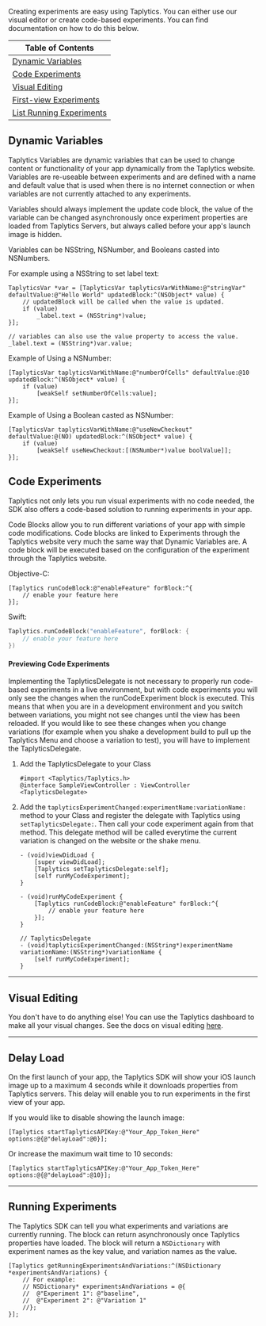 Creating experiments are easy using Taplytics. You can either use our visual editor or create code-based experiments. You can find documentation on how to do this below.

| Table of Contents |
| ----------------- |
| [Dynamic Variables](#dynamic-variables) |
| [Code Experiments](#code-experiments) |
| [Visual Editing](#visual-editing) |
| [First-view Experiments](#delay-load) |
| [List Running Experiments](#running-experiments) |

## Dynamic Variables

Taplytics Variables are dynamic variables that can be used to change content or functionality of your app dynamically from the Taplytics website. Variables are re-useable between experiments and are defined with a name and default value that is used when there is no internet connection or when variables are not currently attached to any experiments.
 
Variables should always implement the update code block, the value of the variable can be changed asynchronously once experiment properties are loaded from Taplytics Servers, but always called before your app's launch image is hidden.
 
Variables can be NSString, NSNumber, and Booleans casted into NSNumbers.
 
For example using a NSString to set label text:
 
```objc
TaplyticsVar *var = [TaplyticsVar taplyticsVarWithName:@"stringVar" defaultValue:@"Hello World" updatedBlock:^(NSObject* value) {
    // updatedBlock will be called when the value is updated.
    if (value)
        _label.text = (NSString*)value;
}];
 
// variables can also use the value property to access the value.
_label.text = (NSString*)var.value;
```
Example of Using a NSNumber: 
 
```objc
[TaplyticsVar taplyticsVarWithName:@"numberOfCells" defaultValue:@10 updatedBlock:^(NSObject* value) {
    if (value)
        [weakSelf setNumberOfCells:value];
}];
```

Example of Using a Boolean casted as NSNumber:

```objc 
[TaplyticsVar taplyticsVarWithName:@"useNewCheckout" defaultValue:@(NO) updatedBlock:^(NSObject* value) {
    if (value)
        [weakSelf useNewCheckout:[(NSNumber*)value boolValue]];
}];
```

## Code Experiments

Taplytics not only lets you run visual experiments with no code needed, the SDK also offers a code-based solution to running experiments in your app.

Code Blocks allow you to run different variations of your app with simple code modifications. Code blocks are linked to Experiments through the Taplytics website very much the same way that Dynamic Variables are. A code block will be executed based on the configuration of the experiment through the Taplytics website.

Objective-C:

```objc
[Taplytics runCodeBlock:@"enableFeature" forBlock:^{
    // enable your feature here
}];
```

Swift: 

```swift
Taplytics.runCodeBlock("enableFeature", forBlock: {
    // enable your feature here
})
```
    
#### Previewing Code Experiments

Implementing the TaplyticsDelegate is not necessary to properly run code-based experiments in a live environment, but with code experiments you will only see the changes when the runCodeExperiment block is executed. This means that when you are in a development environment and you switch between variations, you might not see changes until the view has been reloaded. If you would like to see these changes when you change variations (for example when you shake a development build to pull up the Taplytics Menu and choose a variation to test), you will have to implement the TaplyticsDelegate.

1. Add the TaplyticsDelegate to your Class

    ```objc
    #import <Taplytics/Taplytics.h>
    @interface SampleViewController : ViewController <TaplyticsDelegate>
    ```
2. Add the `taplyticsExperimentChanged:experimentName:variationName:` method to your Class and register the delegate with Taplytics using `setTaplyticsDelegate:`. Then call your code experiment again from that method. This delegate method will be called everytime the current variation is changed on the website or the shake menu.

    ```objc
    - (void)viewDidLoad {
        [super viewDidLoad];
        [Taplytics setTaplyticsDelegate:self];
        [self runMyCodeExperiment];
    }
    
    - (void)runMyCodeExperiment {
        [Taplytics runCodeBlock:@"enableFeature" forBlock:^{
            // enable your feature here
        }];
    }
    
    // TaplyticsDelegate
    - (void)taplyticsExperimentChanged:(NSString*)experimentName variationName:(NSString*)variationName {
        [self runMyCodeExperiment];
    }
    ```

---

## Visual Editing
You don't have to do anything else! You can use the Taplytics dashboard to make all your visual changes. See the docs on visual editing [here](https://taplytics.com/docs/guides/visual-experiments).

---

## Delay Load

On the first launch of your app, the Taplytics SDK will show your iOS launch image up to a maximum 4 seconds while it downloads properties from Taplytics servers. This delay will enable you to run experiments in the first view of your app.

If you would like to disable showing the launch image:

```obc
[Taplytics startTaplyticsAPIKey:@"Your_App_Token_Here" options:@{@"delayLoad":@0}];
```

Or increase the maximum wait time to 10 seconds:

```obc
[Taplytics startTaplyticsAPIKey:@"Your_App_Token_Here" options:@{@"delayLoad":@10}];
```

---

## Running Experiments

The Taplytics SDK can tell you what experiments and variations are currently running. The block can return asynchronously once Taplytics properties have loaded. The block will return a `NSDictionary` with experiment names as the key value, and variation names as the value.

```obc
[Taplytics getRunningExperimentsAndVariations:^(NSDictionary *experimentsAndVariations) {
    // For example: 
    // NSDictionary* experimentsAndVariations = @{
    //  @"Experiment 1": @"baseline",
    //  @"Experiment 2": @"Variation 1"
    //};
}];
```
